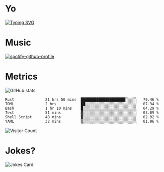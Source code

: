 # Yo

[![Typing SVG](https://readme-typing-svg.herokuapp.com?center=true&lines=Hel++l+o+wo+o+++r+l+++++++++d;Rust;Substrate;Dust;Guts)](https://git.io/typing-svg)

# Music

[![spotify-github-profile](https://spotify-github-profile.vercel.app/api/view?uid=na5blcw6x0jzl3k1m6uxyyk3y&cover_image=true&theme=default&bar_color=276524&bar_color_cover=true)](https://github.com/kittinan/spotify-github-profile)

# Metrics

![GitHub stats](https://github-readme-stats.vercel.app/api?username=AwesomeIbex&count_private=true&show_icons=true&theme=cobalt)

<!--START_SECTION:waka-->

```text
Rust              21 hrs 50 mins  ████████████████████░░░░░   79.46 %
TOML              2 hrs           ██░░░░░░░░░░░░░░░░░░░░░░░   07.34 %
Bash              1 hr 10 mins    █░░░░░░░░░░░░░░░░░░░░░░░░   04.29 %
Text              51 mins         ▓░░░░░░░░░░░░░░░░░░░░░░░░   03.09 %
Shell Script      48 mins         ▓░░░░░░░░░░░░░░░░░░░░░░░░   02.92 %
YAML              32 mins         ▒░░░░░░░░░░░░░░░░░░░░░░░░   01.96 %
```

<!--END_SECTION:waka-->

![Visitor Count](https://profile-counter.glitch.me/AwesomeIbex/count.svg)

# Jokes?

![Jokes Card](https://readme-jokes.vercel.app/api)

